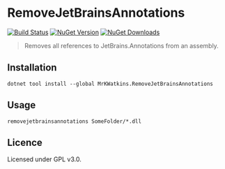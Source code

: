 # RemoveJetBrainsAnnotations

[![Build Status](https://github.com/MrKWatkins/RemoveJetBrainsAnnotations/actions/workflows/build.yml/badge.svg)](https://github.com/MrKWatkins/RemoveJetBrainsAnnotations/actions/workflows/build.yml)
[![NuGet Version](https://img.shields.io/nuget/v/MrKWatkins.RemoveJetBrainsAnnotations)](https://www.nuget.org/packages/MrKWatkins.RemoveJetBrainsAnnotations)
[![NuGet Downloads](https://img.shields.io/nuget/dt/MrKWatkins.RemoveJetBrainsAnnotations)](https://www.nuget.org/packages/MrKWatkins.RemoveJetBrainsAnnotations)

> Removes all references to JetBrains.Annotations from an assembly.

## Installation

```
dotnet tool install --global MrKWatkins.RemoveJetBrainsAnnotations
```

## Usage

```
removejetbrainsannotations SomeFolder/*.dll
```

## Licence

Licensed under GPL v3.0.